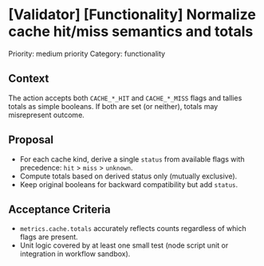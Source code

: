 # [Validator] [Functionality] Normalize cache hit/miss semantics and totals

Priority: medium priority
Category: functionality

## Context
The action accepts both `CACHE_*_HIT` and `CACHE_*_MISS` flags and tallies totals as simple booleans. If both are set (or neither), totals may misrepresent outcome.

## Proposal
- For each cache kind, derive a single `status` from available flags with precedence: `hit` > `miss` > `unknown`.
- Compute totals based on derived status only (mutually exclusive).
- Keep original booleans for backward compatibility but add `status`.

## Acceptance Criteria
- `metrics.cache.totals` accurately reflects counts regardless of which flags are present.
- Unit logic covered by at least one small test (node script unit or integration in workflow sandbox).
